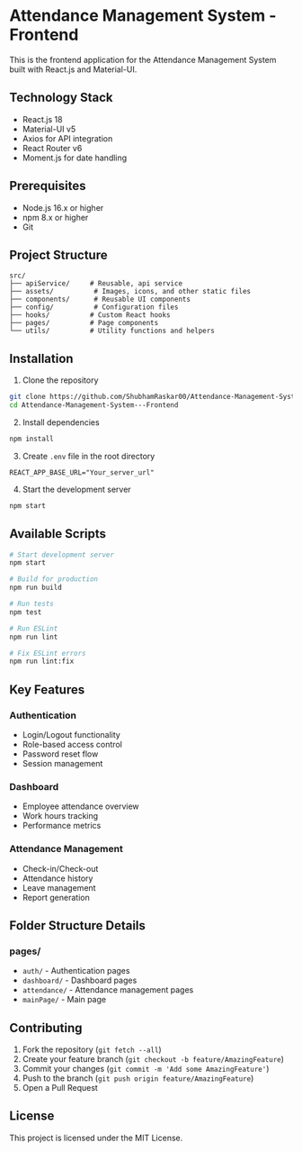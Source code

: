 # Attendance Management System - Frontend

This is the frontend application for the Attendance Management System built with React.js and Material-UI.

## Technology Stack

- React.js 18
- Material-UI v5
- Axios for API integration
- React Router v6
- Moment.js for date handling

## Prerequisites

- Node.js 16.x or higher
- npm 8.x or higher
- Git

## Project Structure

```
src/
├── apiService/     # Reusable, api service
├── assets/          # Images, icons, and other static files
├── components/      # Reusable UI components
├── config/          # Configuration files
├── hooks/          # Custom React hooks
├── pages/          # Page components
└── utils/          # Utility functions and helpers
```

## Installation

1. Clone the repository
```bash
git clone https://github.com/ShubhamRaskar00/Attendance-Management-System---Frontend.git
cd Attendance-Management-System---Frontend
```

2. Install dependencies
```bash
npm install
```

3. Create `.env` file in the root directory
```env
REACT_APP_BASE_URL="Your_server_url"
```

4. Start the development server
```bash
npm start
```

## Available Scripts

```bash
# Start development server
npm start

# Build for production
npm run build

# Run tests
npm test

# Run ESLint
npm run lint

# Fix ESLint errors
npm run lint:fix
```

## Key Features

### Authentication
- Login/Logout functionality
- Role-based access control
- Password reset flow
- Session management

### Dashboard
- Employee attendance overview
- Work hours tracking
- Performance metrics

### Attendance Management
- Check-in/Check-out
- Attendance history
- Leave management
- Report generation

## Folder Structure Details


### pages/
- `auth/` - Authentication pages
- `dashboard/` - Dashboard pages
- `attendance/` - Attendance management pages
- `mainPage/` - Main page


## Contributing

1. Fork the repository (`git fetch --all`)
2. Create your feature branch (`git checkout -b feature/AmazingFeature`)
3. Commit your changes (`git commit -m 'Add some AmazingFeature'`)
4. Push to the branch (`git push origin feature/AmazingFeature`)
5. Open a Pull Request

## License

This project is licensed under the MIT License.
